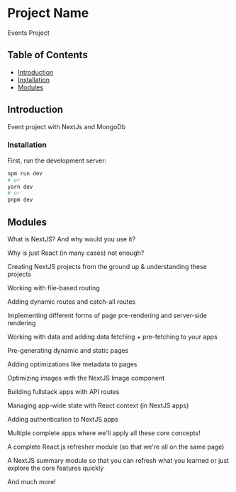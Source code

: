 # Project Name

Events Project

## Table of Contents

- [Introduction](#introduction)
- [Installation](#installation)
- [Modules](#modules)

## Introduction

Event project with NextJs and MongoDb

### Installation

First, run the development server:

```bash
npm run dev
# or
yarn dev
# or
pnpm dev
```

## Modules

What is NextJS? And why would you use it?

Why is just React (in many cases) not enough?

Creating NextJS projects from the ground up & understanding these projects

Working with file-based routing

Adding dynamic routes and catch-all routes

Implementing different forms of page pre-rendering and server-side rendering

Working with data and adding data fetching + pre-fetching to your apps

Pre-generating dynamic and static pages

Adding optimizations like metadata to pages

Optimizing images with the NextJS Image component

Building fullstack apps with API routes

Managing app-wide state with React context (in NextJS apps)

Adding authentication to NextJS apps

Multiple complete apps where we'll apply all these core concepts!

A complete React.js refresher module (so that we're all on the same page)

A NextJS summary module so that you can refresh what you learned or just explore the core features quickly

And much more!